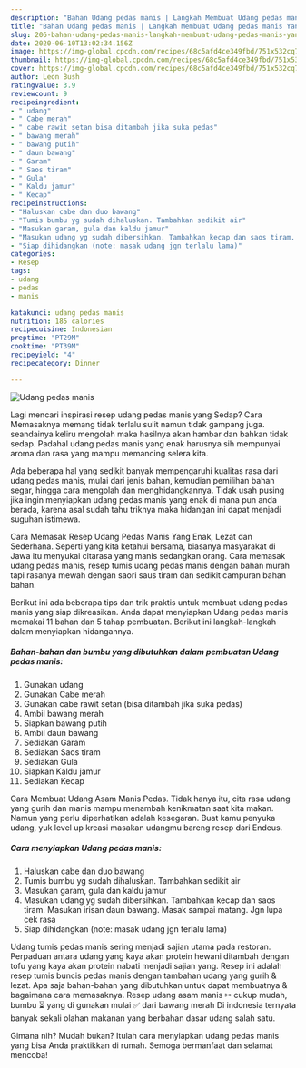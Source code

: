 ```yaml
---
description: "Bahan Udang pedas manis | Langkah Membuat Udang pedas manis Yang Lezat Sekali"
title: "Bahan Udang pedas manis | Langkah Membuat Udang pedas manis Yang Lezat Sekali"
slug: 206-bahan-udang-pedas-manis-langkah-membuat-udang-pedas-manis-yang-lezat-sekali
date: 2020-06-10T13:02:34.156Z
image: https://img-global.cpcdn.com/recipes/68c5afd4ce349fbd/751x532cq70/udang-pedas-manis-foto-resep-utama.jpg
thumbnail: https://img-global.cpcdn.com/recipes/68c5afd4ce349fbd/751x532cq70/udang-pedas-manis-foto-resep-utama.jpg
cover: https://img-global.cpcdn.com/recipes/68c5afd4ce349fbd/751x532cq70/udang-pedas-manis-foto-resep-utama.jpg
author: Leon Bush
ratingvalue: 3.9
reviewcount: 9
recipeingredient:
- " udang"
- " Cabe merah"
- " cabe rawit setan bisa ditambah jika suka pedas"
- " bawang merah"
- " bawang putih"
- " daun bawang"
- " Garam"
- " Saos tiram"
- " Gula"
- " Kaldu jamur"
- " Kecap"
recipeinstructions:
- "Haluskan cabe dan duo bawang"
- "Tumis bumbu yg sudah dihaluskan. Tambahkan sedikit air"
- "Masukan garam, gula dan kaldu jamur"
- "Masukan udang yg sudah dibersihkan. Tambahkan kecap dan saos tiram. Masukan irisan daun bawang. Masak sampai matang. Jgn lupa cek rasa"
- "Siap dihidangkan (note: masak udang jgn terlalu lama)"
categories:
- Resep
tags:
- udang
- pedas
- manis

katakunci: udang pedas manis 
nutrition: 185 calories
recipecuisine: Indonesian
preptime: "PT29M"
cooktime: "PT39M"
recipeyield: "4"
recipecategory: Dinner

---
```



![Udang pedas manis](https://img-global.cpcdn.com/recipes/68c5afd4ce349fbd/751x532cq70/udang-pedas-manis-foto-resep-utama.jpg)

Lagi mencari inspirasi resep udang pedas manis yang Sedap? Cara Memasaknya memang tidak terlalu sulit namun tidak gampang juga. seandainya keliru mengolah maka hasilnya akan hambar dan bahkan tidak sedap. Padahal udang pedas manis yang enak harusnya sih mempunyai aroma dan rasa yang mampu memancing selera kita.

Ada beberapa hal yang sedikit banyak mempengaruhi kualitas rasa dari udang pedas manis, mulai dari jenis bahan, kemudian pemilihan bahan segar, hingga cara mengolah dan menghidangkannya. Tidak usah pusing jika ingin menyiapkan udang pedas manis yang enak di mana pun anda berada, karena asal sudah tahu triknya maka hidangan ini dapat menjadi suguhan istimewa.

Cara Memasak Resep Udang Pedas Manis Yang Enak, Lezat dan Sederhana. Seperti yang kita ketahui bersama, biasanya masyarakat di Jawa itu menyukai citarasa yang manis sedangkan orang. Cara memasak udang pedas manis, resep tumis udang pedas manis dengan bahan murah tapi rasanya mewah dengan saori saus tiram dan sedikit campuran bahan bahan.


Berikut ini ada beberapa tips dan trik praktis untuk membuat udang pedas manis yang siap dikreasikan. Anda dapat menyiapkan Udang pedas manis memakai 11 bahan dan 5 tahap pembuatan. Berikut ini langkah-langkah dalam menyiapkan hidangannya.

<!--inarticleads1-->

##### Bahan-bahan dan bumbu yang dibutuhkan dalam pembuatan Udang pedas manis:

1. Gunakan  udang
1. Gunakan  Cabe merah
1. Gunakan  cabe rawit setan (bisa ditambah jika suka pedas)
1. Ambil  bawang merah
1. Siapkan  bawang putih
1. Ambil  daun bawang
1. Sediakan  Garam
1. Sediakan  Saos tiram
1. Sediakan  Gula
1. Siapkan  Kaldu jamur
1. Sediakan  Kecap


Cara Membuat Udang Asam Manis Pedas. Tidak hanya itu, cita rasa udang yang gurih dan manis mampu menambah kenikmatan saat kita makan. Namun yang perlu diperhatikan adalah kesegaran. Buat kamu penyuka udang, yuk level up kreasi masakan udangmu bareng resep dari Endeus. 

<!--inarticleads2-->

##### Cara menyiapkan Udang pedas manis:

1. Haluskan cabe dan duo bawang
1. Tumis bumbu yg sudah dihaluskan. Tambahkan sedikit air
1. Masukan garam, gula dan kaldu jamur
1. Masukan udang yg sudah dibersihkan. Tambahkan kecap dan saos tiram. Masukan irisan daun bawang. Masak sampai matang. Jgn lupa cek rasa
1. Siap dihidangkan (note: masak udang jgn terlalu lama)


Udang tumis pedas manis sering menjadi sajian utama pada restoran. Perpaduan antara udang yang kaya akan protein hewani ditambah dengan tofu yang kaya akan protein nabati menjadi sajian yang. Resep ini adalah resep tumis buncis pedas manis dengan tambahan udang yang gurih &amp; lezat. Apa saja bahan-bahan yang dibutuhkan untuk dapat membuatnya &amp; bagaimana cara memasaknya. Resep udang asam manis ✂ cukup mudah, bumbu ⏳ yang di gunakan mulai ✅ dari bawang merah Di indonesia ternyata banyak sekali olahan makanan yang berbahan dasar udang salah satu. 

Gimana nih? Mudah bukan? Itulah cara menyiapkan udang pedas manis yang bisa Anda praktikkan di rumah. Semoga bermanfaat dan selamat mencoba!
